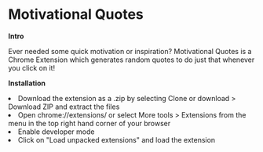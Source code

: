 # Motivational Quotes

<b> Intro </b>
<p> Ever needed some quick motivation or inspiration? Motivational Quotes is a Chrome Extension which generates random quotes to do just that whenever you click on it! </p>

<b> Installation </b>
<li> Download the extension as a .zip by selecting Clone or download > Download ZIP and extract the files
<li> Open chrome://extensions/ or select More tools > Extensions from the menu in the top right hand corner of your browser </li>
<li> Enable developer mode </li>
<li> Click on "Load unpacked extensions" and load the extension </li>


